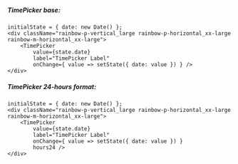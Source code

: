 ##### TimePicker base:

    initialState = { date: new Date() };
    <div className="rainbow-p-vertical_large rainbow-p-horizontal_xx-large rainbow-m-horizontal_xx-large">
        <TimePicker
            value={state.date}
            label="TimePicker Label"
            onChange={ value => setState({ date: value }) } />
    </div>


##### TimePicker 24-hours format:

    initialState = { date: new Date() };
    <div className="rainbow-p-vertical_large rainbow-p-horizontal_xx-large rainbow-m-horizontal_xx-large">
        <TimePicker
            value={state.date}
            label="TimePicker Label"
            onChange={ value => setState({ date: value }) }
            hours24 />
    </div>
